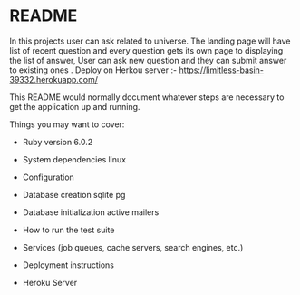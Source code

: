 # README
In this projects user can ask related to universe.
The landing page will have list of recent question and every question gets its own page to displaying the list of answer,
User can ask new question and they can submit answer to existing ones 
. Deploy on Herkou server :- https://limitless-basin-39332.herokuapp.com/











This README would normally document whatever steps are necessary to get the
application up and running.

Things you may want to cover:

* Ruby version
 6.0.2

* System dependencies
linux

* Configuration

* Database creation
sqlite 
pg

* Database initialization
active mailers

* How to run the test suite

* Services (job queues, cache servers, search engines, etc.)

* Deployment instructions

* Heroku Server


